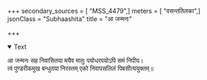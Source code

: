+++
secondary_sources = [ "MSS_4479",]
meters = [ "वसन्ततिलका",]
jsonClass = "Subhaashita"
title = "आ जन्मनः"

+++

<details open><summary>Text</summary>

आ जन्मनः सह निवासितया मयैव मातुः पयोधरपयोऽपि समं निपीय।  
त्वं पुण्डरीकमुख बन्धुतया निरस्तम् एको निवापसलिलं पिबसीत्ययुक्तम्॥
</details>
